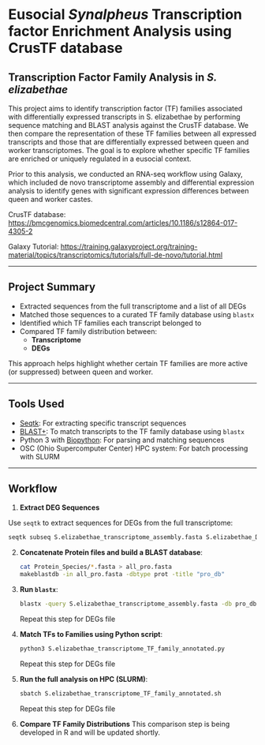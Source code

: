 # Eusocial *Synalpheus* Transcription factor Enrichment Analysis using CrusTF database

## Transcription Factor Family Analysis in *S. elizabethae*

This project aims to identify transcription factor (TF) families associated with differentially expressed transcripts in S. elizabethae by performing sequence matching and BLAST analysis against the CrusTF database. We then compare the representation of these TF families between all expressed transcripts and those that are differentially expressed between queen and worker transcriptomes. The goal is to explore whether specific TF families are enriched or uniquely regulated in a eusocial context.

Prior to this analysis, we conducted an RNA-seq workflow using Galaxy, which included de novo transcriptome assembly and differential expression analysis to identify genes with significant expression differences between queen and worker castes.

CrusTF database: https://bmcgenomics.biomedcentral.com/articles/10.1186/s12864-017-4305-2

Galaxy Tutorial: https://training.galaxyproject.org/training-material/topics/transcriptomics/tutorials/full-de-novo/tutorial.html

---
## Project Summary

- Extracted sequences from the full transcriptome and a list of all DEGs
- Matched those sequences to a curated TF family database using `blastx`
- Identified which TF families each transcript belonged to
- Compared TF family distribution between:
  - **Transcriptome** 
  - **DEGs** 

This approach helps highlight whether certain TF families are more active (or suppressed) between queen and worker.

---

## Tools Used
- [Seqtk](https://github.com/lh3/seqtk): For extracting specific transcript sequences
- [BLAST+](https://blast.ncbi.nlm.nih.gov/Blast.cgi): To match transcripts to the TF family database using `blastx`
- Python 3 with [Biopython](https://biopython.org/): For parsing and matching sequences
- OSC (Ohio Supercomputer Center) HPC system: For batch processing with SLURM

---

## Workflow
1. **Extract DEG Sequences**

Use `seqtk` to extract sequences for DEGs from the full transcriptome:
```bash
seqtk subseq S.elizabethae_transcriptome_assembly.fasta S.elizabethae_DEGs_sequences.txt > S.elizabethae_DEGs_sequences.fasta
```

2. **Concatenate Protein files and build a BLAST database**:
    ```bash
    cat Protein_Species/*.fasta > all_pro.fasta
    makeblastdb -in all_pro.fasta -dbtype prot -title "pro_db"
    ```
3. **Run `blastx`**:
    ```bash
    blastx -query S.elizabethae_transcriptome_assembly.fasta -db pro_db  -out blastx_results_S.elizabethae_transcriptome.txt  -outfmt "6 qseqid sseqid pident length mismatch gapopen qstart qend sstart send evalue bitscore" -evalue 1e-5 -max_target_seqs 1 -num_threads 8
    ```
    Repeat this step for DEGs file

4.  **Match TFs to Families using Python script**:
    ```bash
    python3 S.elizabethae_transcriptome_TF_family_annotated.py
    ```
    Repeat this step for DEGs file

5. **Run the full analysis on HPC (SLURM)**:
    ```bash
    sbatch S.elizabethae_transcriptome_TF_family_annotated.sh
    ```
    Repeat this step for DEGs file

6. **Compare TF Family Distributions**
    This comparison step is being developed in R and will be updated shortly.

